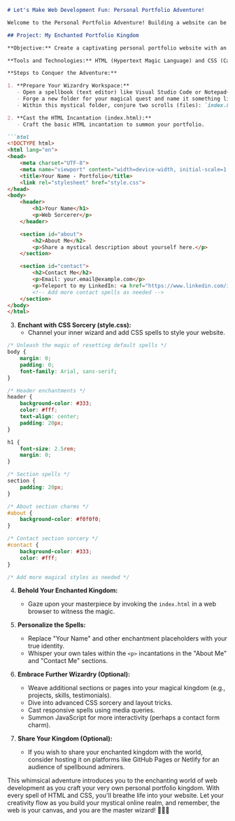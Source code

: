 ```markdown
# Let's Make Web Development Fun: Personal Portfolio Adventure!

Welcome to the Personal Portfolio Adventure! Building a website can be loads of fun, and in this project, we'll embark on a creative journey to craft your own personal portfolio website using the enchanting powers of HTML and CSS. Get ready to explore the magical world of web development, where you'll create web pages, sprinkle them with style, and add just a touch of interactivity.

## Project: My Enchanted Portfolio Kingdom

**Objective:** Create a captivating personal portfolio website with an introduction section, an about section, and contact information that will leave visitors spellbound.

**Tools and Technologies:** HTML (Hypertext Magic Language) and CSS (Cascading Style Spells)

**Steps to Conquer the Adventure:**

1. **Prepare Your Wizardry Workspace:**
   - Open a spellbook (text editor) like Visual Studio Code or Notepad++.
   - Forge a new folder for your magical quest and name it something like "portfolio-kingdom."
   - Within this mystical folder, conjure two scrolls (files): `index.html` and `style.css`.

2. **Cast the HTML Incantation (index.html):**
   - Craft the basic HTML incantation to summon your portfolio.

```html
<!DOCTYPE html>
<html lang="en">
<head>
    <meta charset="UTF-8">
    <meta name="viewport" content="width=device-width, initial-scale=1.0">
    <title>Your Name - Portfolio</title>
    <link rel="stylesheet" href="style.css">
</head>
<body>
    <header>
        <h1>Your Name</h1>
        <p>Web Sorcerer</p>
    </header>

    <section id="about">
        <h2>About Me</h2>
        <p>Share a mystical description about yourself here.</p>
    </section>

    <section id="contact">
        <h2>Contact Me</h2>
        <p>Email: your.email@example.com</p>
        <p>Teleport to my LinkedIn: <a href="https://www.linkedin.com/in/yourname/">LinkedIn Profile</a></p>
        <!-- Add more contact spells as needed -->
    </section>
</body>
</html>
```

3. **Enchant with CSS Sorcery (style.css):**
   - Channel your inner wizard and add CSS spells to style your website.

```css
/* Unleash the magic of resetting default spells */
body {
    margin: 0;
    padding: 0;
    font-family: Arial, sans-serif;
}

/* Header enchantments */
header {
    background-color: #333;
    color: #fff;
    text-align: center;
    padding: 20px;
}

h1 {
    font-size: 2.5rem;
    margin: 0;
}

/* Section spells */
section {
    padding: 20px;
}

/* About section charms */
#about {
    background-color: #f0f0f0;
}

/* Contact section sorcery */
#contact {
    background-color: #333;
    color: #fff;
}

/* Add more magical styles as needed */
```

4. **Behold Your Enchanted Kingdom:**
   - Gaze upon your masterpiece by invoking the `index.html` in a web browser to witness the magic.

5. **Personalize the Spells:**
   - Replace "Your Name" and other enchantment placeholders with your true identity.
   - Whisper your own tales within the `<p>` incantations in the "About Me" and "Contact Me" sections.

6. **Embrace Further Wizardry (Optional):**
   - Weave additional sections or pages into your magical kingdom (e.g., projects, skills, testimonials).
   - Dive into advanced CSS sorcery and layout tricks.
   - Cast responsive spells using media queries.
   - Summon JavaScript for more interactivity (perhaps a contact form charm).

7. **Share Your Kingdom (Optional):**
   - If you wish to share your enchanted kingdom with the world, consider hosting it on platforms like GitHub Pages or Netlify for an audience of spellbound admirers.

This whimsical adventure introduces you to the enchanting world of web development as you craft your very own personal portfolio kingdom. With every spell of HTML and CSS, you'll breathe life into your website. Let your creativity flow as you build your mystical online realm, and remember, the web is your canvas, and you are the master wizard! 🧙‍♂️🌟
```

